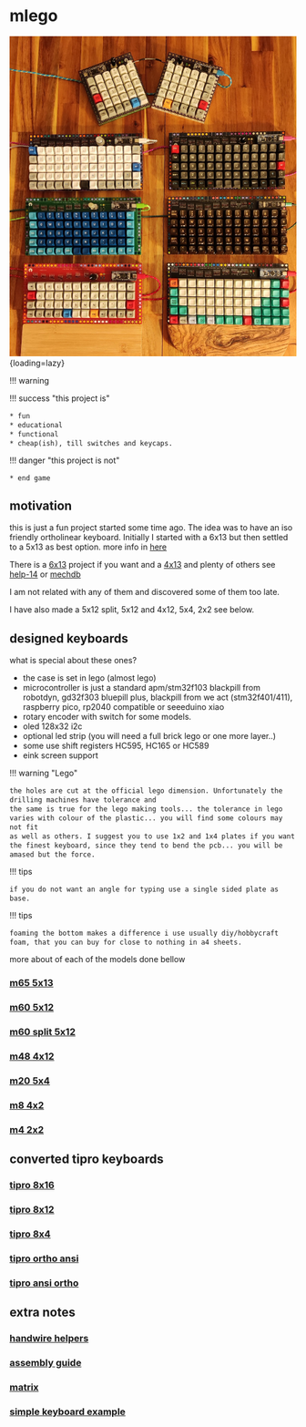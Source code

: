 # mlego

![some pics](pics/keybs.jpg){loading=lazy}

!!! warning

!!! success "this project is"

    * fun
    * educational
    * functional
    * cheap(ish), till switches and keycaps.


!!! danger "this project is not"

    * end game

## motivation

this is just a fun project started some time ago.
The idea was to have an iso friendly ortholinear keyboard.
Initially I started with a 6x13 but then settled to a 5x13 as best option.
more info in [here](https://alin.elena.space/blog/keeblego/)

There is a [6x13](https://github.com/Kyrremann/index-tab) project if you want
and a [4x13](https://github.com/farfalleflickan/nack) and plenty of others see [help-14](https://mechkey.org/)
or [mechdb](https://mechdb.net/)

I am not related with any of them and discovered some of them too late.

I have also made a 5x12 split, 5x12 and 4x12, 5x4, 2x2 see below.

## designed keyboards

what is special about these ones?

  * the case is set in lego (almost lego)
  * microcontroller is just a standard apm/stm32f103 blackpill from robotdyn, gd32f303 bluepill plus, blackpill from we act (stm32f401/411), raspberry pico, rp2040 compatible or seeeduino xiao
  * rotary encoder with switch for some models.
  * oled 128x32 i2c
  * optional led strip (you will need a full brick lego or one more layer..)
  * some use shift registers HC595, HC165 or HC589
  * eink screen support

!!! warning "Lego"

    the holes are cut at the official lego dimension. Unfortunately the drilling machines have tolerance and
    the same is true for the lego making tools... the tolerance in lego varies with colour of the plastic... you will find some colours may not fit
    as well as others. I suggest you to use 1x2 and 1x4 plates if you want the finest keyboard, since they tend to bend the pcb... you will be
    amased but the force.

!!! tips

    if you do not want an angle for typing use a single sided plate as base.

!!! tips

    foaming the bottom makes a difference i use usually diy/hobbycraft foam, that you can buy for close to nothing in a4 sheets.

more about of each of the models done bellow

### [m65 5x13](m65.md)

### [m60 5x12](m60.md)

### [m60 split 5x12](m60_split.md)

### [m48 4x12](m48.md)

###  [m20 5x4](m20.md)

### [m8 4x2](m8.md)

### [m4 2x2](m4.md)

## converted tipro keyboards

### [tipro 8x16](tipro8x16.md)

### [tipro 8x12](tipro8x12.md)

### [tipro 8x4](tipro8x4.md)

### [tipro ortho ansi](tiproortho-ansi.md)

### [tipro ansi ortho](tiproansi-ortho.md)

## extra notes

### [handwire helpers](hand5x5.md)

### [assembly guide](assembly.md)

### [matrix](notenoughpins.md)

### [simple keyboard example](how_matrix_works_extra.md)
